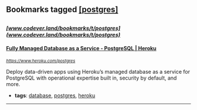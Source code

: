 ## Bookmarks tagged [[postgres]](https://www.codever.land/search?q=[postgres])

_<sup><sup>[www.codever.land/bookmarks/t/postgres](www.codever.land/bookmarks/t/postgres)</sup></sup>_
---
#### [Fully Managed Database as a Service - PostgreSQL | Heroku](https://www.heroku.com/postgres)
_<sup>https://www.heroku.com/postgres</sup>_

Deploy data-driven apps using Heroku’s managed database as a service for PostgreSQL with operational expertise built in, security by default, and more.
* **tags**: [database](../tagged/database.md), [postgres](../tagged/postgres.md), [heroku](../tagged/heroku.md)
---
